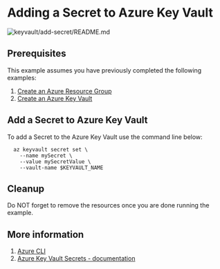 
# Adding a Secret to Azure Key Vault

![keyvault/add-secret/README.md](https://github.com/Azure-Samples/java-on-azure-examples/workflows/keyvault/add-secret/README.md/badge.svg)

## Prerequisites

This example assumes you have previously completed the following examples:

1. [Create an Azure Resource Group](../../groupd/create/)
1. [Create an Azure Key Vault](../create/)

<!-- workflow.cron(25 13 * * 5) -->
<!-- workflow.include(../../group/create/README.md) -->
<!-- workflow.include(../create/README.md) -->

## Add a Secret to Azure Key Vault

To add a Secret to the Azure Key Vault use the command line below:

```shell
  az keyvault secret set \
    --name mySecret \
    --value mySecretValue \
    --vault-name $KEYVAULT_NAME
```

## Cleanup

Do NOT forget to remove the resources once you are done running the example.

<!-- workflow.directOnly()

export RESULT=$(az keyvault secret show --name mySecret --vault $KEYVAULT_NAME --query value --output tsv)
if [[ "$RESULT" != "mySecretValue ]]; then
  echo 'Secret was not properly set'
  az group delete --name $RESOURCE_GROUP --yes || true
  exit 1
fi

az group delete --name $RESOURCE_GROUP --yes || true

  -->

## More information

1. [Azure CLI](https://docs.microsoft.com/cli/azure/keyvault/secret)
1. [Azure Key Vault Secrets - documentation](https://docs.microsoft.com/azure/key-vault/secrets)
